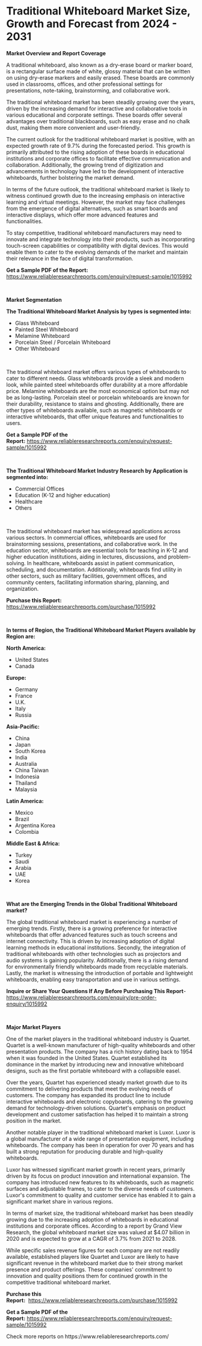 <p><h1>Traditional Whiteboard Market Size, Growth and Forecast from 2024 - 2031</h1></p><p><strong>Market Overview and Report Coverage</strong></p>
<p><p>A traditional whiteboard, also known as a dry-erase board or marker board, is a rectangular surface made of white, glossy material that can be written on using dry-erase markers and easily erased. These boards are commonly used in classrooms, offices, and other professional settings for presentations, note-taking, brainstorming, and collaborative work.</p><p>The traditional whiteboard market has been steadily growing over the years, driven by the increasing demand for interactive and collaborative tools in various educational and corporate settings. These boards offer several advantages over traditional blackboards, such as easy erase and no chalk dust, making them more convenient and user-friendly.</p><p>The current outlook for the traditional whiteboard market is positive, with an expected growth rate of 9.7% during the forecasted period. This growth is primarily attributed to the rising adoption of these boards in educational institutions and corporate offices to facilitate effective communication and collaboration. Additionally, the growing trend of digitization and advancements in technology have led to the development of interactive whiteboards, further bolstering the market demand.</p><p>In terms of the future outlook, the traditional whiteboard market is likely to witness continued growth due to the increasing emphasis on interactive learning and virtual meetings. However, the market may face challenges from the emergence of digital alternatives, such as smart boards and interactive displays, which offer more advanced features and functionalities.</p><p>To stay competitive, traditional whiteboard manufacturers may need to innovate and integrate technology into their products, such as incorporating touch-screen capabilities or compatibility with digital devices. This would enable them to cater to the evolving demands of the market and maintain their relevance in the face of digital transformation.</p></p>
<p><strong>Get a Sample PDF of the Report:</strong> <a href="https://www.reliableresearchreports.com/enquiry/request-sample/1015992">https://www.reliableresearchreports.com/enquiry/request-sample/1015992</a></p>
<p>&nbsp;</p>
<p><strong>Market Segmentation</strong></p>
<p><strong>The Traditional Whiteboard Market Analysis by types is segmented into:</strong></p>
<p><ul><li>Glass Whiteboard</li><li>Painted Steel Whiteboard</li><li>Melamine Whiteboard</li><li>Porcelain Steel / Porcelain Whiteboard</li><li>Other Whiteboard</li></ul></p>
<p>&nbsp;</p>
<p><p>The traditional whiteboard market offers various types of whiteboards to cater to different needs. Glass whiteboards provide a sleek and modern look, while painted steel whiteboards offer durability at a more affordable price. Melamine whiteboards are the most economical option but may not be as long-lasting. Porcelain steel or porcelain whiteboards are known for their durability, resistance to stains and ghosting. Additionally, there are other types of whiteboards available, such as magnetic whiteboards or interactive whiteboards, that offer unique features and functionalities to users.</p></p>
<p><strong>Get a Sample PDF of the Report:</strong>&nbsp;<a href="https://www.reliableresearchreports.com/enquiry/request-sample/1015992">https://www.reliableresearchreports.com/enquiry/request-sample/1015992</a></p>
<p>&nbsp;</p>
<p><strong>The Traditional Whiteboard Market Industry Research by Application is segmented into:</strong></p>
<p><ul><li>Commercial Offices</li><li>Education (K-12 and higher education)</li><li>Healthcare</li><li>Others</li></ul></p>
<p>&nbsp;</p>
<p><p>The traditional whiteboard market has widespread applications across various sectors. In commercial offices, whiteboards are used for brainstorming sessions, presentations, and collaborative work. In the education sector, whiteboards are essential tools for teaching in K-12 and higher education institutions, aiding in lectures, discussions, and problem-solving. In healthcare, whiteboards assist in patient communication, scheduling, and documentation. Additionally, whiteboards find utility in other sectors, such as military facilities, government offices, and community centers, facilitating information sharing, planning, and organization.</p></p>
<p><strong>Purchase this Report:</strong>&nbsp; <a href="https://www.reliableresearchreports.com/purchase/1015992">https://www.reliableresearchreports.com/purchase/1015992</a></p>
<p>&nbsp;</p>
<p><strong>In terms of Region, the Traditional Whiteboard Market Players available by Region are:</strong></p>
<p>
    <p> <strong> North America: </strong>
        <ul>
            <li>United States</li>
            <li>Canada</li>
        </ul>
        </p> 
    <p> <strong> Europe: </strong>
        <ul>
            <li>Germany</li>
            <li>France</li>
            <li>U.K.</li>
            <li>Italy</li>
            <li>Russia</li>
        </ul>
        </p> 
    <p> <strong> Asia-Pacific: </strong>
        <ul>
            <li>China</li>
            <li>Japan</li>
            <li>South Korea</li>
            <li>India</li>
            <li>Australia</li>
            <li>China Taiwan</li>
            <li>Indonesia</li>
            <li>Thailand</li>
            <li>Malaysia</li>
        </ul>
        </p> 
    <p> <strong> Latin America: </strong>
        <ul>
            <li>Mexico</li>
            <li>Brazil</li>
            <li>Argentina Korea</li>
            <li>Colombia</li>
        </ul>
        </p> 
    <p> <strong> Middle East & Africa: </strong>
        <ul>
            <li>Turkey</li>
            <li>Saudi</li>
            <li>Arabia</li>
            <li>UAE</li>
            <li>Korea</li>
        </ul>
    </p>
    </p>
<p>&nbsp;</p>
<p><strong>What are the Emerging Trends in the Global Traditional Whiteboard market?</strong></p>
<p><p>The global traditional whiteboard market is experiencing a number of emerging trends. Firstly, there is a growing preference for interactive whiteboards that offer advanced features such as touch screens and internet connectivity. This is driven by increasing adoption of digital learning methods in educational institutions. Secondly, the integration of traditional whiteboards with other technologies such as projectors and audio systems is gaining popularity. Additionally, there is a rising demand for environmentally friendly whiteboards made from recyclable materials. Lastly, the market is witnessing the introduction of portable and lightweight whiteboards, enabling easy transportation and use in various settings.</p></p>
<p><strong>Inquire or Share Your Questions If Any Before Purchasing This Report</strong>- <a href="https://www.reliableresearchreports.com/enquiry/pre-order-enquiry/1015992">https://www.reliableresearchreports.com/enquiry/pre-order-enquiry/1015992</a></p>
<p>&nbsp;</p>
<p><strong>Major Market Players</strong></p>
<p><p>One of the market players in the traditional whiteboard industry is Quartet. Quartet is a well-known manufacturer of high-quality whiteboards and other presentation products. The company has a rich history dating back to 1954 when it was founded in the United States. Quartet established its dominance in the market by introducing new and innovative whiteboard designs, such as the first portable whiteboard with a collapsible easel.</p><p>Over the years, Quartet has experienced steady market growth due to its commitment to delivering products that meet the evolving needs of customers. The company has expanded its product line to include interactive whiteboards and electronic copyboards, catering to the growing demand for technology-driven solutions. Quartet's emphasis on product development and customer satisfaction has helped it to maintain a strong position in the market.</p><p>Another notable player in the traditional whiteboard market is Luxor. Luxor is a global manufacturer of a wide range of presentation equipment, including whiteboards. The company has been in operation for over 70 years and has built a strong reputation for producing durable and high-quality whiteboards.</p><p>Luxor has witnessed significant market growth in recent years, primarily driven by its focus on product innovation and international expansion. The company has introduced new features to its whiteboards, such as magnetic surfaces and adjustable frames, to cater to the diverse needs of customers. Luxor's commitment to quality and customer service has enabled it to gain a significant market share in various regions.</p><p>In terms of market size, the traditional whiteboard market has been steadily growing due to the increasing adoption of whiteboards in educational institutions and corporate offices. According to a report by Grand View Research, the global whiteboard market size was valued at $4.07 billion in 2020 and is expected to grow at a CAGR of 3.7% from 2021 to 2028.</p><p>While specific sales revenue figures for each company are not readily available, established players like Quartet and Luxor are likely to have significant revenue in the whiteboard market due to their strong market presence and product offerings. These companies' commitment to innovation and quality positions them for continued growth in the competitive traditional whiteboard market.</p></p>
<p><strong>Purchase this Report:</strong>&nbsp;&nbsp;<a href="https://www.reliableresearchreports.com/purchase/1015992">https://www.reliableresearchreports.com/purchase/1015992</a></p>
<p></p>
<p><strong>Get a Sample PDF of the Report:</strong>&nbsp;<a href="https://www.reliableresearchreports.com/enquiry/request-sample/1015992">https://www.reliableresearchreports.com/enquiry/request-sample/1015992</a></p>
<p>Check more reports on https://www.reliableresearchreports.com/</p>